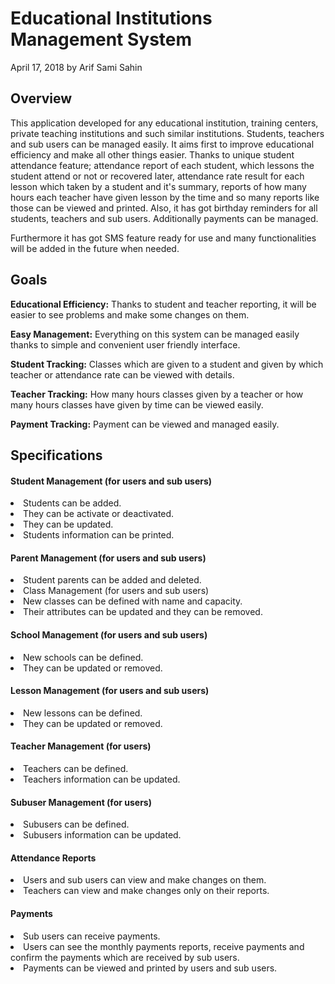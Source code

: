# Educational Institutions Management System

<p>April 17, 2018 by Arif Sami Sahin</p>

<h2>Overview</h2>
<p>This application developed for any educational institution, training centers, private teaching institutions and such similar institutions. Students, teachers and sub users can be managed easily. It aims first to improve educational efficiency and make all other  things easier. Thanks to unique student attendance feature; attendance report of each student, which lessons the student attend or not or recovered later, attendance rate result for each lesson which taken by a student and it's summary, reports of how many hours each teacher have given lesson by the time and so many reports like those can be viewed and printed. Also, it has got birthday reminders for all students, teachers and sub users. Additionally payments can be managed.</p>
<p>Furthermore it has got SMS feature ready for use and many functionalities will be added in the future when needed.</p>

<h2>Goals</h2>
<p><b>Educational Efficiency:</b> Thanks to student and teacher reporting, it will be easier to see problems and make some changes on them.</p>
<p><b>Easy Management:</b> Everything on this system can be managed easily thanks to simple and convenient user friendly interface.</p>
<p><b>Student Tracking:</b> Classes which are given to a student and given by which teacher or attendance rate can be viewed with details.</p>
<p><b>Teacher Tracking:</b> How many hours classes given by a teacher or how many hours classes have given by time can be viewed easily.</p>
<p><b>Payment Tracking:</b> Payment can be viewed and managed easily.</p>

<h2>Specifications</h2>
<h4>Student Management (for users and sub users)</h4>
<li>Students can be added.</li>
<li>They can be activate or deactivated.</li>
<li>They can be updated.</li>
<li>Students information can be printed.</li>

<h4>Parent Management (for users and sub users)</h4>
<li>Student parents can be added and deleted.</li>
<li>Class Management (for users and sub users)</li>
<li>New classes can be defined with name and capacity.</li>
<li>Their attributes can be updated and they can be removed.</li>

<h4>School Management (for users and sub users)</h4>
<li>New schools can be defined.</li>
<li>They can be updated or removed.</li>
<h4>Lesson Management (for users and sub users)</h4>
<li>New lessons can be defined.</li>
<li>They can be updated or removed.</li>
<h4>Teacher Management (for users)</h4>
<li>Teachers can be defined.</li>
<li>Teachers information can be updated.</li>
<h4>Subuser Management (for users)</h4>
<li>Subusers can be defined.</li>
<li>Subusers information can be updated.</li>
<h4>Attendance Reports</h4>
<li>Users and sub users can view and make changes on them.</li>
<li>Teachers can view and make changes only on their reports.</li>
<h4>Payments</h4>
<li>Sub users can receive payments.</li>
<li>Users can see the monthly payments reports, receive payments and confirm the payments which are received by sub users.</li>
<li>Payments can be viewed and printed by users and sub users.</li>
